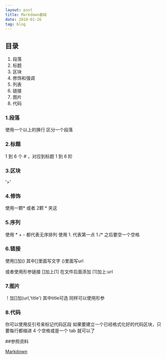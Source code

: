 ```yaml
---
layout: post
title: Markdown基础
date: 2018-01-26
tag: blog
---
```


## 目录
1. 段落
2. 标题
3. 区块
4. 修饰和强调
5. 列表
6. 链接
7. 图片
8. 代码


### 1.段落
  使用一个以上的换行 区分一个段落


### 2.标题
  1 到 6 个 # ，对应到标题 1 到 6 阶


### 3.区块
  '>'

### 4.修饰
  使用一颗* 或者 2颗 * 夹这

### 5.序列
  使用 * + - 都代表无序排列
  使用 1.  代表第一点
  1./* 之后要空一个空格

### 6.链接
  使用[]加()  其中[]里面写文字  ()里面写url


  或者使用形参链接 []加上[1]
  在文件后面添加
  [1]加上:url

### 7.图片
  ！加[]加(url,'title')  其中title可选
  同样可以使用形参


### 8.代码

  你可以使用反引号来标记代码区段
  如果要建立一个已经格式化好的代码区块，只要每行都缩进 4 个空格或是一个 tab 就可以了


##参照资料

  [Markdown](http://wowubuntu.com/markdown/basic.html)

